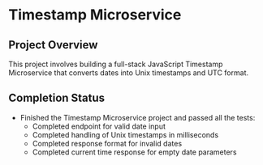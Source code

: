 # Timestamp Microservice

## Project Overview
This project involves building a full-stack JavaScript Timestamp Microservice that converts dates into Unix timestamps and UTC format.

## Completion Status
- Finished the Timestamp Microservice project and passed all the tests:
  - Completed endpoint for valid date input 
  - Completed handling of Unix timestamps in milliseconds
  - Completed response format for invalid dates
  - Completed current time response for empty date parameters
